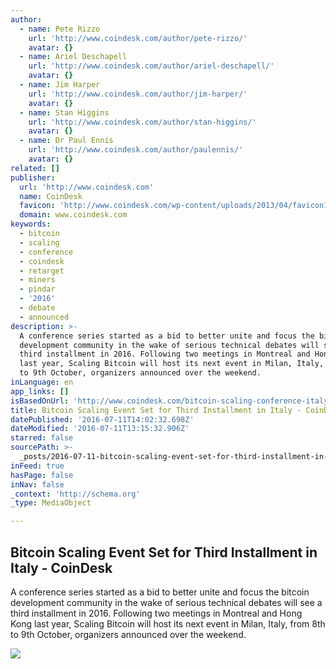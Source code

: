 ```yaml
---
author:
  - name: Pete Rizzo
    url: 'http://www.coindesk.com/author/pete-rizzo/'
    avatar: {}
  - name: Ariel Deschapell
    url: 'http://www.coindesk.com/author/ariel-deschapell/'
    avatar: {}
  - name: Jim Harper
    url: 'http://www.coindesk.com/author/jim-harper/'
    avatar: {}
  - name: Stan Higgins
    url: 'http://www.coindesk.com/author/stan-higgins/'
    avatar: {}
  - name: Dr Paul Ennis
    url: 'http://www.coindesk.com/author/paulennis/'
    avatar: {}
related: []
publisher:
  url: 'http://www.coindesk.com'
  name: CoinDesk
  favicon: 'http://www.coindesk.com/wp-content/uploads/2013/04/favicon1.ico'
  domain: www.coindesk.com
keywords:
  - bitcoin
  - scaling
  - conference
  - coindesk
  - retarget
  - miners
  - pindar
  - '2016'
  - debate
  - announced
description: >-
  A conference series started as a bid to better unite and focus the bitcoin
  development community in the wake of serious technical debates will see a
  third installment in 2016. Following two meetings in Montreal and Hong Kong
  last year, Scaling Bitcoin will host its next event in Milan, Italy, from 8th
  to 9th October, organizers announced over the weekend.
inLanguage: en
app_links: []
isBasedOnUrl: 'http://www.coindesk.com/bitcoin-scaling-conference-italy/'
title: Bitcoin Scaling Event Set for Third Installment in Italy - CoinDesk
datePublished: '2016-07-11T14:02:32.698Z'
dateModified: '2016-07-11T13:15:32.906Z'
starred: false
sourcePath: >-
  _posts/2016-07-11-bitcoin-scaling-event-set-for-third-installment-in-italy-c.md
inFeed: true
hasPage: false
inNav: false
_context: 'http://schema.org'
_type: MediaObject

---
```

<article style=""><h1>Bitcoin Scaling Event Set for Third Installment in Italy - CoinDesk</h1><p>A conference series started as a bid to better unite and focus the bitcoin development community in the wake of serious technical debates will see a third installment in 2016. Following two meetings in Montreal and Hong Kong last year, Scaling Bitcoin will host its next event in Milan, Italy, from 8th to 9th October, organizers announced over the weekend.</p><img src="https://media-hop.coindesk.com/uploads/2015/09/IMG_8235-e1442094357457.jpg" /></article>